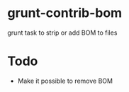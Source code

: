 grunt-contrib-bom
=================

grunt task to strip or add BOM to files

Todo
=================
 * Make it possible to remove BOM
